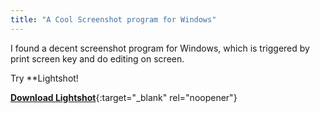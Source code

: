 ```yaml
---
title: "A Cool Screenshot program for Windows"
---
```


I found a decent screenshot program for Windows, which is triggered by print screen key and do editing on screen.

Try **Lightshot!

[**Download Lightshot**](https://app.prntscr.com/en/download.html){:target="_blank" rel="noopener"}
